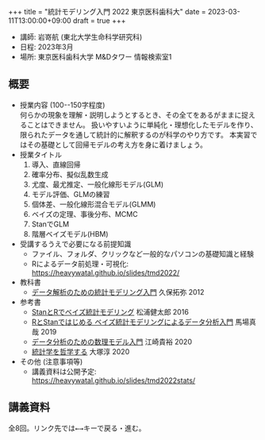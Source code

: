 +++
title = "統計モデリング入門 2022 東京医科歯科大"
date = 2023-03-11T13:00:00+09:00
draft = true
+++

- 講師: 岩嵜航 (東北大学生命科学研究科)
- 日程: 2023年3月
- 場所: 東京医科歯科大学 M&Dタワー 情報検索室1


## 概要

-   授業内容 (100--150字程度)<br>
    何らかの現象を理解・説明しようとするとき、その全てをあるがままに捉えることはできません。
    扱いやすいように単純化・理想化したモデルを作り、限られたデータを通して統計的に解釈するのが科学のやり方です。
    本実習ではその基礎として回帰モデルの考え方を身に着けましょう。
-   授業タイトル
    1. 導入、直線回帰
    2. 確率分布、擬似乱数生成
    3. 尤度、最尤推定、一般化線形モデル(GLM)
    4. モデル評価、GLMの練習
    5. 個体差、一般化線形混合モデル(GLMM)
    6. ベイズの定理、事後分布、MCMC
    7. StanでGLM
    8. 階層ベイズモデル(HBM)
-   受講するうえで必要になる前提知識
    - ファイル、フォルダ、クリックなど一般的なパソコンの基礎知識と経験
    - Rによるデータ前処理・可視化: <https://heavywatal.github.io/slides/tmd2022/>
-   教科書
    - [データ解析のための統計モデリング入門](https://amzn.to/33suMIZ) 久保拓弥 2012
-   参考書
    - [StanとRでベイズ統計モデリング](https://amzn.to/3uwx7Pb) 松浦健太郎 2016
    - [RとStanではじめる ベイズ統計モデリングによるデータ分析入門](https://amzn.to/3o1eCzP) 馬場真哉 2019
    - [データ分析のための数理モデル入門](https://amzn.to/3uCxTKo) 江崎貴裕 2020
    - [統計学を哲学する](https://amzn.to/3ty80Kv) 大塚淳 2020
-   その他 (注意事項等)
    - 講義資料は公開予定: <https://heavywatal.github.io/slides/tmd2022stats/>


## 講義資料

全8回。リンク先では<kbd>←</kbd><kbd>→</kbd>キーで戻る・進む。
